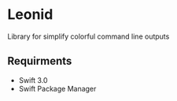 # Leonid
Library for simplify colorful command line outputs

## Requirments

- Swift 3.0
- Swift Package Manager


